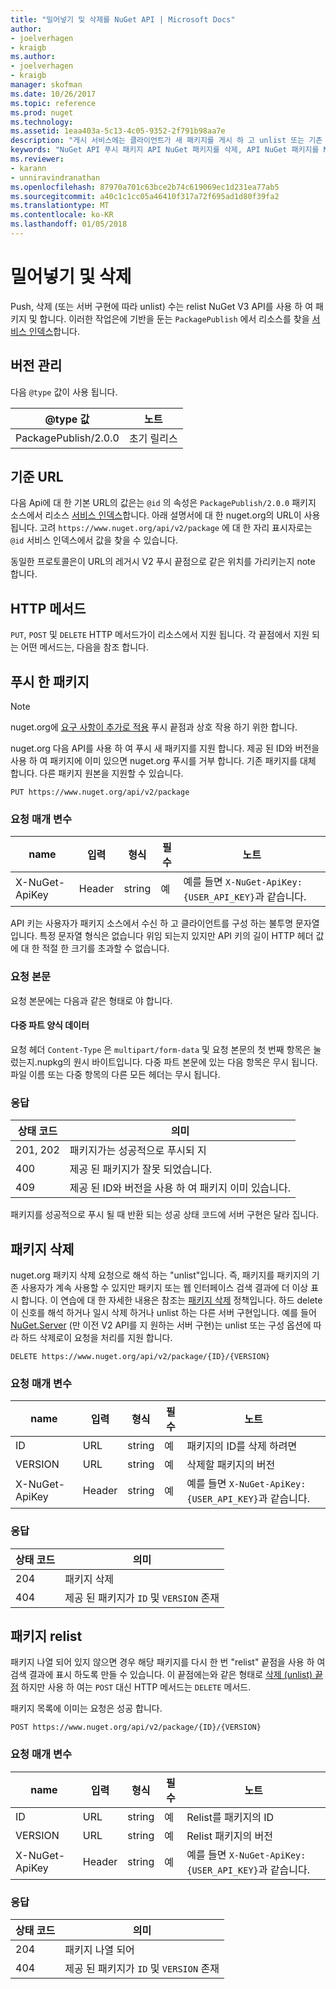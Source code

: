 ```yaml
---
title: "밀어넣기 및 삭제를 NuGet API | Microsoft Docs"
author:
- joelverhagen
- kraigb
ms.author:
- joelverhagen
- kraigb
manager: skofman
ms.date: 10/26/2017
ms.topic: reference
ms.prod: nuget
ms.technology: 
ms.assetid: 1eaa403a-5c13-4c05-9352-2f791b98aa7e
description: "게시 서비스에는 클라이언트가 새 패키지를 게시 하 고 unlist 또는 기존 패키지를 삭제할 수 있습니다."
keywords: "NuGet API 푸시 패키지 API NuGet 패키지를 삭제, API NuGet 패키지를 NuGet API 업로드 패키지가 unlist, API NuGet 패키지를 만듭니다."
ms.reviewer:
- karann
- unniravindranathan
ms.openlocfilehash: 87970a701c63bce2b74c619069ec1d231ea77ab5
ms.sourcegitcommit: a40c1c1cc05a46410f317a72f695ad1d80f39fa2
ms.translationtype: MT
ms.contentlocale: ko-KR
ms.lasthandoff: 01/05/2018
---
```

# <a name="push-and-delete"></a>밀어넣기 및 삭제

Push, 삭제 (또는 서버 구현에 따라 unlist) 수는 relist NuGet V3 API를 사용 하 여 패키지 및 합니다. 이러한 작업은에 기반을 둔는 `PackagePublish` 에서 리소스를 찾을 [서비스 인덱스](service-index.md)합니다.

## <a name="versioning"></a>버전 관리

다음 `@type` 값이 사용 됩니다.

@type 값          | 노트
-------------------- | -----
PackagePublish/2.0.0 | 초기 릴리스

## <a name="base-url"></a>기준 URL

다음 Api에 대 한 기본 URL의 값은는 `@id` 의 속성은 `PackagePublish/2.0.0` 패키지 소스에서 리소스 [서비스 인덱스](service-index.md)합니다. 아래 설명서에 대 한 nuget.org의 URL이 사용 됩니다. 고려 `https://www.nuget.org/api/v2/package` 에 대 한 자리 표시자로는 `@id` 서비스 인덱스에서 값을 찾을 수 있습니다.

동일한 프로토콜은이 URL의 레거시 V2 푸시 끝점으로 같은 위치를 가리키는지 note 합니다.

## <a name="http-methods"></a>HTTP 메서드

`PUT`, `POST` 및 `DELETE` HTTP 메서드가이 리소스에서 지원 됩니다. 각 끝점에서 지원 되는 어떤 메서드는, 다음을 참조 합니다.

## <a name="push-a-package"></a>푸시 한 패키지

> [!Note]
> nuget.org에 [요구 사항이 추가로 적용](NuGet-Protocols.md) 푸시 끝점과 상호 작용 하기 위한 합니다.

nuget.org 다음 API를 사용 하 여 푸시 새 패키지를 지원 합니다. 제공 된 ID와 버전을 사용 하 여 패키지에 이미 있으면 nuget.org 푸시를 거부 합니다. 기존 패키지를 대체 합니다. 다른 패키지 원본을 지원할 수 있습니다.

```
PUT https://www.nuget.org/api/v2/package
```

### <a name="request-parameters"></a>요청 매개 변수

name           | 입력     | 형식   | 필수 | 노트
-------------- | ------ | ------ | -------- | -----
X-NuGet-ApiKey | Header | string | 예      | 예를 들면 `X-NuGet-ApiKey: {USER_API_KEY}`과 같습니다.

API 키는 사용자가 패키지 소스에서 수신 하 고 클라이언트를 구성 하는 불투명 문자열입니다. 특정 문자열 형식은 없습니다 위임 되는지 있지만 API 키의 길이 HTTP 헤더 값에 대 한 적절 한 크기를 초과할 수 없습니다.

### <a name="request-body"></a>요청 본문

요청 본문에는 다음과 같은 형태로 야 합니다.

#### <a name="multipart-form-data"></a>다중 파트 양식 데이터

요청 헤더 `Content-Type` 은 `multipart/form-data` 및 요청 본문의 첫 번째 항목은 눌렀는지.nupkg의 원시 바이트입니다. 다중 파트 본문에 있는 다음 항목은 무시 됩니다. 파일 이름 또는 다중 항목의 다른 모든 헤더는 무시 됩니다.

### <a name="response"></a>응답

상태 코드 | 의미
----------- | -------
201, 202    | 패키지가는 성공적으로 푸시되 지
400         | 제공 된 패키지가 잘못 되었습니다.
409         | 제공 된 ID와 버전을 사용 하 여 패키지 이미 있습니다.

패키지를 성공적으로 푸시 될 때 반환 되는 성공 상태 코드에 서버 구현은 달라 집니다.

## <a name="delete-a-package"></a>패키지 삭제

nuget.org 패키지 삭제 요청으로 해석 하는 "unlist"입니다. 즉, 패키지를 패키지의 기존 사용자가 계속 사용할 수 있지만 패키지 또는 웹 인터페이스 검색 결과에 더 이상 표시 합니다. 이 연습에 대 한 자세한 내용은 참조는 [패키지 삭제](../policies/deleting-packages.md) 정책입니다. 하드 delete이 신호를 해석 하거나 일시 삭제 하거나 unlist 하는 다른 서버 구현입니다. 예를 들어 [NuGet.Server](https://www.nuget.org/packages/NuGet.Server) (만 이전 V2 API를 지 원하는 서버 구현)는 unlist 또는 구성 옵션에 따라 하드 삭제로이 요청을 처리를 지원 합니다.

```
DELETE https://www.nuget.org/api/v2/package/{ID}/{VERSION}
```

### <a name="request-parameters"></a>요청 매개 변수

name           | 입력     | 형식   | 필수 | 노트
-------------- | ------ | ------ | -------- | -----
ID             | URL    | string | 예      | 패키지의 ID를 삭제 하려면
VERSION        | URL    | string | 예      | 삭제할 패키지의 버전
X-NuGet-ApiKey | Header | string | 예      | 예를 들면 `X-NuGet-ApiKey: {USER_API_KEY}`과 같습니다.

### <a name="response"></a>응답

상태 코드 | 의미
----------- | -------
204         | 패키지 삭제
404         | 제공 된 패키지가 `ID` 및 `VERSION` 존재

## <a name="relist-a-package"></a>패키지 relist

패키지 나열 되어 있지 않으면 경우 해당 패키지를 다시 한 번 "relist" 끝점을 사용 하 여 검색 결과에 표시 하도록 만들 수 있습니다. 이 끝점에는와 같은 형태로 [삭제 (unlist) 끝점](#delete-a-package) 하지만 사용 하 여는 `POST` 대신 HTTP 메서드는 `DELETE` 메서드.

패키지 목록에 이미는 요청은 성공 합니다.

```
POST https://www.nuget.org/api/v2/package/{ID}/{VERSION}
```

### <a name="request-parameters"></a>요청 매개 변수

name           | 입력     | 형식   | 필수 | 노트
-------------- | ------ | ------ | -------- | -----
ID             | URL    | string | 예      | Relist를 패키지의 ID
VERSION        | URL    | string | 예      | Relist 패키지의 버전
X-NuGet-ApiKey | Header | string | 예      | 예를 들면 `X-NuGet-ApiKey: {USER_API_KEY}`과 같습니다.

### <a name="response"></a>응답

상태 코드 | 의미
----------- | -------
204         | 패키지 나열 되어
404         | 제공 된 패키지가 `ID` 및 `VERSION` 존재
